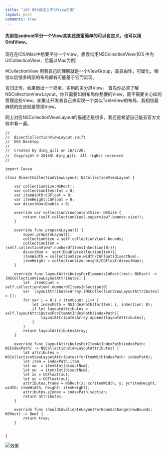 ```yaml
---
title: "iOS OSX自定义平分View方案"
layout: post
comments: true
---
```

#### 先前在android平分一个View其实还是蛮简单的可以自定义，也可以用GridView。

现在在IOS/Mac中想要平分一个View，想尝试用NSCollectionView(IOS 中为 UICollectionView，后面以Mac为例)

#CollectionView
用我自己的理解就是一个ViewGroup，高自由性，可塑化，相信以后很多绚丽的布局都有可能基于它而实现。

言归正传，如果做出一个简单，实用的多分屏View。
首先你必须了解NSCollectionViewLayout，你只需要如何布局你想要的View，而不需要关心如何管理这些View。如果让开发者自己来实现一个类似TableView的布局，我相信最麻烦的应该就是管理View。

网上对应NSCollectionViewLayout的描述还是很多，我还是希望自己能去官方文档中看一遍。

````
//
//  BisectCollectionViewLayout.swift
//  DSS Desktop
//
//  Created by ding_qili on 16/2/26.
//  Copyright © 2016年 ding_qili. All rights reserved.
//

import Cocoa

class BisectCollectionViewLayout: NSCollectionViewLayout {
    
    var collectionSize:NSRect!;
    var collectionItem:Int = 0;
    var itemWidth:CGFloat = 0;
    var itemHeight:CGFloat = 0;
    var disectNum:Double = 0;
    
    override var collectionViewContentSize: NSSize {
        return (self.collectionView?.superview?.bounds.size)!;
    }
    
    override func prepareLayout() {
        super.prepareLayout();
        collectionSize = self.collectionView?.bounds;
        collectionItem = (self.collectionView?.numberOfItemsInSection(0))!;
        disectNum =  sqrt(Double(collectionItem));
        itemWidth = collectionSize.width/CGFloat(disectNum);
        itemHeight = collectionSize.height/CGFloat(disectNum);
    }
    
    override func layoutAttributesForElementsInRect(rect: NSRect) -> [NSCollectionViewLayoutAttributes] {
        let  itemCount =  self.collectionView?.numberOfItemsInSection(0)
        var  layoutAttributesArray:[NSCollectionViewLayoutAttributes] = [];
        for var i = 0;i < itemCount ;i++ {
            let indexPath = NSIndexPath(forItem: i, inSection: 0);
            if let layoutAttributes = self.layoutAttributesForItemAtIndexPath(indexPath){
                layoutAttributesArray.append(layoutAttributes);
            }
        }
        return layoutAttributesArray;
    }
    
    override func layoutAttributesForItemAtIndexPath(indexPath: NSIndexPath) -> NSCollectionViewLayoutAttributes? {
        let attributes =  NSCollectionViewLayoutAttributes(forItemWithIndexPath: indexPath);
        let item = indexPath.item;
        let xu  = item%Int(disectNum);
        let yu  = item/Int(disectNum);
        let xc = CGFloat(xu);
        let yc = CGFloat(yu);
        attributes.frame = NSRect(x: xc*itemWidth, y: yc*itemHeight, width: itemWidth, height: itemHeight);
        attributes.zIndex = indexPath.section;
        return attributes;
    }
    
    override func shouldInvalidateLayoutForBoundsChange(newBounds: NSRect) -> Bool {
        return true;
    }
    
    
}
````

![效果](https://raw.githubusercontent.com/dingqili/HexoRes/master/IOS-OS-X%E8%87%AA%E5%AE%9A%E4%B9%89%E5%B9%B3%E5%88%86View%E6%96%B9%E6%A1%88/1.png)

